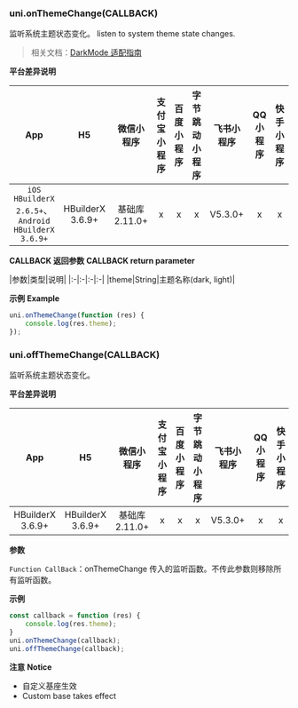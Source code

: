 
### uni.onThemeChange(CALLBACK)
监听系统主题状态变化。
listen to system theme state changes.

> 相关文档：[DarkMode 适配指南](https://uniapp.dcloud.net.cn/tutorial/darkmode.html)

**平台差异说明**

|App|H5|微信小程序|支付宝小程序|百度小程序|字节跳动小程序|飞书小程序|QQ小程序|快手小程序|京东小程序|
|:-:|:-:|:-:|:-:|:-:|:-:|:-:|:-:|:-:|:-:|
|`iOS HBuilderX 2.6.5+`、`Android HBuilderX 3.6.9+`|HBuilderX 3.6.9+|基础库 2.11.0+|x|x|x|V5.3.0+|x|x|x|

**CALLBACK 返回参数**
**CALLBACK return parameter**

|参数|类型|说明|
|:-|:-|:-|:-|
|theme|String|主题名称(dark, light)|

**示例**
**Example**

```javascript
uni.onThemeChange(function (res) {
	console.log(res.theme);
});
```

### uni.offThemeChange(CALLBACK)
监听系统主题状态变化。

**平台差异说明**

|App|H5|微信小程序|支付宝小程序|百度小程序|字节跳动小程序|飞书小程序|QQ小程序|快手小程序|京东小程序|
|:-:|:-:|:-:|:-:|:-:|:-:|:-:|:-:|:-:|:-:|
|HBuilderX 3.6.9+|HBuilderX 3.6.9+|基础库 2.11.0+|x|x|x|V5.3.0+|x|x|x|

**参数**

`Function CallBack`：onThemeChange 传入的监听函数。不传此参数则移除所有监听函数。

**示例**

```javascript
const callback = function (res) {
	console.log(res.theme);
}
uni.onThemeChange(callback);
uni.offThemeChange(callback);
```

**注意**
**Notice**
- 自定义基座生效
- Custom base takes effect